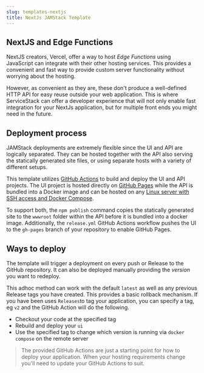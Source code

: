```yaml
---
slug: templates-nextjs
title: NextJs JAMStack Template
---
```


## NextJS and Edge Functions

NextJS creators, Vercel, offer a way to host *Edge Functions* using JavaScript can integrate with their other hosting services.
This provides a convenient and fast way to provide custom server functionality without worrying about the hosting.

However, as convenient as they are, these don't produce a well-defined HTTP API for easy reuse outside your web application.
This is where ServiceStack can offer a developer experience that will not only enable fast integration for your NextJs application, but for multiple front ends you might need in the future.

## Deployment process

JAMStack deployments are extremely flexible since the UI and API are logically separated.
They can be hosted together with the API also serving the statically generated site files, or using separate hosts with a variety of different setups.

This template utilizes [GitHub Actions](https://github.com/features/actions) to build and deploy the UI and API projects.
The UI project is hosted directly on [GitHub Pages](https://pages.github.com/) while the API is bundled into a Docker image and can be hosted on any [Linux server with SSH access and Docker Compose](/do-github-action-mix-deployment).

To support both, the `npm publish` command copies the statically generated site to the `wwwroot` folder within the API before it is bundled into a docker image.
Additionally, the `release.yml` GitHub Actions workflow pushes the UI to the `gh-pages` branch of your repository to enable GitHub Pages.

## Ways to deploy

The template will trigger a deployment on every push or Release to the GitHub repository. It can also be deployed manually providing the *version* you want to redeploy.

This adhoc method can work with the default `latest` as well as any previous Release tags you have created.
This provides a basic rollback mechanism. If you have been uses `Releases`to tag your application, you can specify a tag, eg `v2` and the GitHub Action will do the following.

- Checkout your code at the specified tag
- Rebuild and deploy your `ui`
- Use the specified tag to change which version is running via `docker compose` on the remote server

> The provided GitHub Actions are just a starting point for how to deploy your application. When your hosting requirements change you'll need to update your GitHub Actions to suit.


